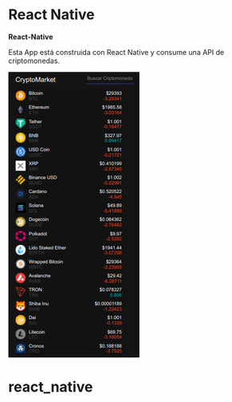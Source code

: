 # React Native

<span class="badge bg-success"><strong>React-Native</strong></span>

Esta App está construida con React Native y consume una API de criptomonedas.

![App React](react/image.png)
# react_native
